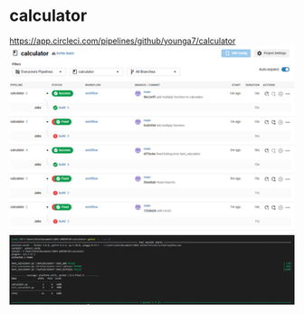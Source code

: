 # calculator
https://app.circleci.com/pipelines/github/younga7/calculator
![image](https://github.com/younga7/calculator/blob/main/circleci_img.PNG)
![image](https://github.com/younga7/calculator/blob/main/pytest_img.PNG)
